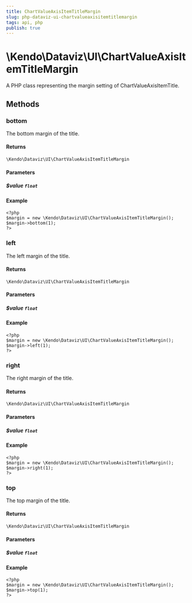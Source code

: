 ```yaml
---
title: ChartValueAxisItemTitleMargin
slug: php-dataviz-ui-chartvalueaxisitemtitlemargin
tags: api, php
publish: true
---
```


# \Kendo\Dataviz\UI\ChartValueAxisItemTitleMargin

A PHP class representing the margin setting of ChartValueAxisItemTitle.


## Methods

### bottom
The bottom margin of the title.

#### Returns
`\Kendo\Dataviz\UI\ChartValueAxisItemTitleMargin`

#### Parameters

##### $value `float`



#### Example 
    <?php
    $margin = new \Kendo\Dataviz\UI\ChartValueAxisItemTitleMargin();
    $margin->bottom(1);
    ?>

### left
The left margin of the title.

#### Returns
`\Kendo\Dataviz\UI\ChartValueAxisItemTitleMargin`

#### Parameters

##### $value `float`



#### Example 
    <?php
    $margin = new \Kendo\Dataviz\UI\ChartValueAxisItemTitleMargin();
    $margin->left(1);
    ?>

### right
The right margin of the title.

#### Returns
`\Kendo\Dataviz\UI\ChartValueAxisItemTitleMargin`

#### Parameters

##### $value `float`



#### Example 
    <?php
    $margin = new \Kendo\Dataviz\UI\ChartValueAxisItemTitleMargin();
    $margin->right(1);
    ?>

### top
The top margin of the title.

#### Returns
`\Kendo\Dataviz\UI\ChartValueAxisItemTitleMargin`

#### Parameters

##### $value `float`



#### Example 
    <?php
    $margin = new \Kendo\Dataviz\UI\ChartValueAxisItemTitleMargin();
    $margin->top(1);
    ?>

